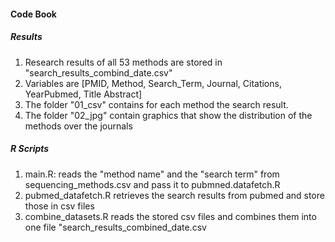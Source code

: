 #### Code Book 
##### Results  
1. Research results of all 53 methods are stored in "search_results_combind_date.csv"
2. Variables are [PMID, Method, Search_Term, Journal, Citations, YearPubmed, Title	Abstract]
2. The folder "01_csv" contains for each method the search result. 
3. The folder "02_jpg" contain graphics that show the distribution of the methods over the journals

##### R Scripts
1. main.R: reads the "method name" and the "search term" from sequencing_methods.csv and pass it to pubmned.datafetch.R
2. pubmed_datafetch.R retrieves the search results from pubmed and store those in csv files 
3. combine_datasets.R reads the stored csv files and combines them into one file "search_results_combined_date.csv

